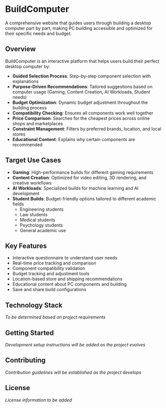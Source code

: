 # BuildComputer

A comprehensive website that guides users through building a desktop computer part by part, making PC building accessible and optimized for their specific needs and budget.

## Overview

BuildComputer is an interactive platform that helps users build their perfect desktop computer by:

- **Guided Selection Process**: Step-by-step component selection with explanations
- **Purpose-Driven Recommendations**: Tailored suggestions based on computer usage (Gaming, Content Creation, AI Workloads, Student needs)
- **Budget Optimization**: Dynamic budget adjustment throughout the building process
- **Compatibility Checking**: Ensures all components work well together
- **Price Comparison**: Searches for the cheapest prices across online shops and marketplaces
- **Constraint Management**: Filters by preferred brands, location, and local stores
- **Educational Content**: Explains why certain components are recommended

## Target Use Cases

- **Gaming**: High-performance builds for different gaming requirements
- **Content Creation**: Optimized for video editing, 3D rendering, and creative workflows
- **AI Workloads**: Specialized builds for machine learning and AI development
- **Student Builds**: Budget-friendly options tailored to different academic fields
  - Engineering students
  - Law students
  - Medical students
  - Psychology students
  - General academic use

## Key Features

- Interactive questionnaire to understand user needs
- Real-time price tracking and comparison
- Component compatibility validation
- Budget tracking and adjustment tools
- Location-based store and shipping recommendations
- Educational content about PC components and building
- Save and share build configurations

## Technology Stack

*To be determined based on project requirements*

## Getting Started

*Development setup instructions will be added as the project evolves*

## Contributing

*Contribution guidelines will be established as the project develops*

## License

*License information to be added*